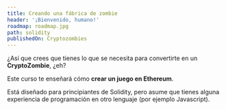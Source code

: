 ```yaml
---
title: Creando una fábrica de zombie
header: '¡Bienvenido, humano!'
roadmap: roadmap.jpg
path: solidity
publishedOn: Cryptozombies
---
```


¿Así que crees que tienes lo que se necesita para convertirte en un **CryptoZombie**, ¿eh?

Este curso te enseñará cómo **crear un juego en Ethereum**.

Está diseñado para principiantes de Solidity, pero asume que tienes alguna experiencia de programación en otro lenguaje (por ejemplo Javascript).